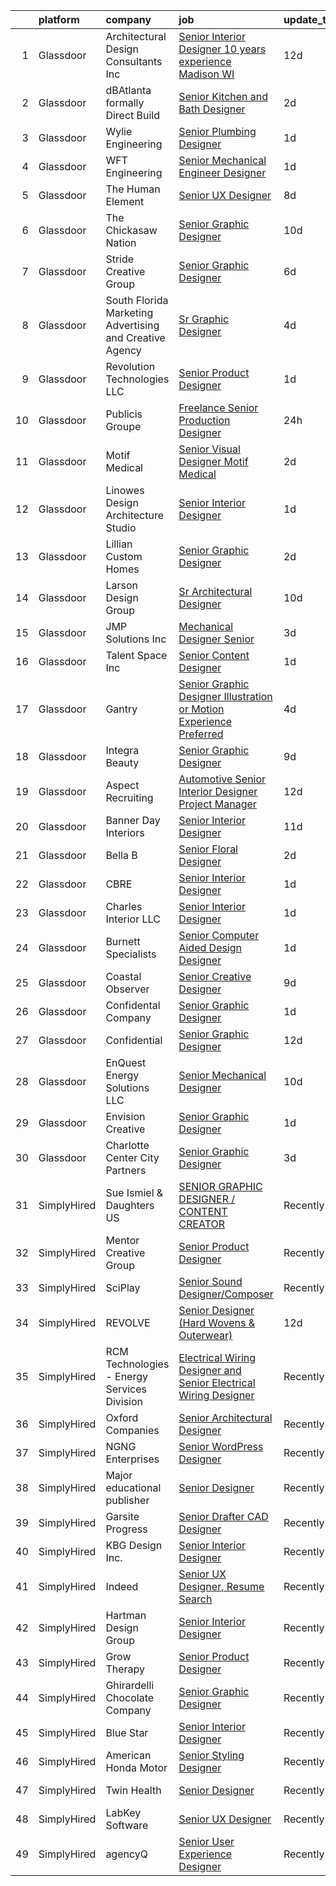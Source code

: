

|    | platform    | company                                                  | job                                                                                                                                                                                                                                                                                                                                                                                                                                                                                                                                                                                                                                                                                                                                                                                                                                                                                                                                                                           | update_time   | location             |
|---:|:------------|:---------------------------------------------------------|:------------------------------------------------------------------------------------------------------------------------------------------------------------------------------------------------------------------------------------------------------------------------------------------------------------------------------------------------------------------------------------------------------------------------------------------------------------------------------------------------------------------------------------------------------------------------------------------------------------------------------------------------------------------------------------------------------------------------------------------------------------------------------------------------------------------------------------------------------------------------------------------------------------------------------------------------------------------------------|:--------------|:---------------------|
|  1 | Glassdoor   | Architectural Design Consultants  Inc                    | [Senior Interior Designer   10 years experience  Madison  WI ](https://www.glassdoor.com/partner/jobListing.htm?pos=105&ao=1110586&s=58&guid=0000018132a56a26b818e2fc630eb166&src=GD_JOB_AD&t=SR&vt=w&ea=1&cs=1_fa7c116d&cb=1654412110904&jobListingId=1007885957464&cpc=6999DCDEF935CF20&jrtk=3-0-1g4paaqnf3c52001-1g4paaqnrjort800-62e42d2a35779dfe--6NYlbfkN0AG-2uhC5U9fuVortC4wNzNlwtaG3jPaMU10X-BLgWeDfkeETNbVqR6IaDpxY-HbNPw-v3IxxmIiWoL-MDFOBceMqpA1nvWnY2mXenEuUZUXtC_wlHAWWDdumY9GRt7JC7SLELfFXe1Qo-vQYnP14RTiM4a2RcSJtqKP6PJvsoQllIOn4VS3bZmEPxGrDe7cd0Hg26YmoTVm0HuQu0BZAZfoXTOx8Av81BAuVbMD4j5X7v9BRvvm_rZQg_nlI-bazDVawFAikXJiogmv2OPvuHhXE4GX9OxPb63doA_CR9voRjxXU5yem1alAdLiNoWtOCgqZ1riHt3ajnSaEd2oS58CW87xdeermvo99-e1nZA0sDEWhynZH0FsGSWxWCNBKM_HSnuJaEspcbW102VLc4ZNdx-ETMZYHnlOAwrYZysR9iviBsSZxDY7Qd7--VGtI7e9m-A5lEj8JIXZuAVT9o3st-BOPQWOuL3vWeZQi3V9zW-5dnzfRmgrr_Wym0Ut4DhRhgG_bm4BWvDt4Biym9raUf-w_OEqjtkioS1jSmAH_8OpBVyqSDgvFzhHJPzO28%3D)         | 12d           | Madison, WI          |
|  2 | Glassdoor   | dBAtlanta  formally Direct Build                         | [Senior Kitchen and Bath Designer](https://www.glassdoor.com/partner/jobListing.htm?pos=103&ao=1110586&s=58&guid=0000018132a56a26b818e2fc630eb166&src=GD_JOB_AD&t=SR&vt=w&ea=1&cs=1_3fa23992&cb=1654412110904&jobListingId=1007913849074&cpc=D5DD321927D3FAF9&jrtk=3-0-1g4paaqnf3c52001-1g4paaqnrjort800-d439cdb71a18d08a--6NYlbfkN0DsBOlmEAMqZtav1V1WKZO3RUElpafjggtWvxyDQ3xFSh1wBRGmW-tFnAIj47SO7j-gSBGc4udVZp8ZmknICMpNbydQe_bs8BoepZHcVtphMgI2p5Qe_VWKLGsRl0P3pisv5ScoehK_qNvujJzhF8nHf8WF7KbvaBaEvf_wbYLeskei4zc1n40mxpul6WvYiM8GHTbZFUZ5d3EMtiRNJLLsxil1MAJc7ZbAH-jFmZxkKHUbnITUyjj1mvSgHN0KAiUTbxVkusmeUChY_ZWSOahCqSO8jsuev_XiRy6FTthsd5L-UaqvZNtnoiBc-EmQP1Lus-hln1bpio8W6ttHB_9LQTDGRqQ4h5hZ1IRT1TDNbMii_Y3z255awqlzKhghZ3LSDcrKHfGwZRi5NQAJ7eIFVx9dIkkOMigXJoV8k6NOIQxnvZigx9bR8fX2n78dJ079WQy-Bm7690nWZnJr7ZKwlS0Kq2p7FLGBl8VQ0Ypt_2UZzsTCCzTShHSIV4-P6rzRUD1Dtctrew%3D%3D)                                                                                       | 2d            | Atlanta, GA          |
|  3 | Glassdoor   | Wylie Engineering                                        | [Senior Plumbing Designer](https://www.glassdoor.com/partner/jobListing.htm?pos=107&ao=1110586&s=58&guid=0000018132a56a26b818e2fc630eb166&src=GD_JOB_AD&t=SR&vt=w&ea=1&cs=1_d2b7c160&cb=1654412110905&jobListingId=1007916300934&cpc=3DE4D963A510A3B3&jrtk=3-0-1g4paaqnf3c52001-1g4paaqnrjort800-dbf6a2f6472e74b8--6NYlbfkN0Ak4zsPOC0MdLgWzu-w2kzqp_w219t5htrlrIRH4WT4JWDs9e4b0F0kQF3N9LShcSuoynX_qra2eBEGVWw1tBCyIEHWt4Rm2jYcyJlla0EDwW6HtJZaF9hKQ_LuNZAxkZYCMO9jwrdX2LxZX3ScuWqCwWIIqzeeZMByn9BvUh7bV5gQwfex0wYSkfao_3IDQN6UV0Zb7j17SB6paq4PrIqstP7QsFodW1mBhxGl_wLqgV5XpJ4Ce5lPgROhtPIzE9dMpOoD8xVeTsjnD-GQMmcDpYy_miCCHmNP0JPKWrKBSBqXA1hh36imackE7uwaOdZvmkTvI2V8d37LPVcx7EQMi36kXQdJRUMFXv4NxYAgBmGq5hG4EoKAmmYi0APBqQ3h_A0Wao86HoUqQbKQ3hi0dJqK1XrLuJn7WBcpwYehqfyAeV5Y7-5o2pQlEkMs6hxHRG9dIBg28IJEn08WD2SoZppLkxV1q3XMND-At6ttveO2NmqsnJX9KB-NcbN4oN4%3D)                                                                                                             | 1d            | Austin, TX           |
|  4 | Glassdoor   | WFT Engineering                                          | [Senior Mechanical Engineer Designer](https://www.glassdoor.com/partner/jobListing.htm?pos=110&ao=1110586&s=58&guid=0000018132a56a26b818e2fc630eb166&src=GD_JOB_AD&t=SR&vt=w&ea=1&cs=1_3358c657&cb=1654412110905&jobListingId=1007916165267&cpc=7914D502DECE078E&jrtk=3-0-1g4paaqnf3c52001-1g4paaqnrjort800-24d1d8e19ae3c2a4--6NYlbfkN0AOxInTq7yXcGYDSbr5n9sSLZgL8-K62nrw6044ag9G64jF24yBKknuIicdxsAw01Sr3ngTrgQSvVlrnBFQiz8A7J4dvFOwdcBdtCHvXkLnGoqpM1tANyIhOOZ8nbOx31d_G8XdJQ8HZM0blGTxTs7AAU15ZoUErq5F2skwpdcMWssTYgAXHDXL-LTOnIrGHWcHJXk0pVUJ7cAea3PcdBRrQ8_4_PJu8pVQgCJz3GwvidUAV1_2S5kMQBFBvZ_SHxFK11zKBmSI_U5IQpMS-17CBY3QdDZlZuIVOvGphotifFGXzaSBRlyP23H5F7ijDWzFd_J0YbMCs4rQw7ueN44v54PZLpYwsjOJF2J1D3wQUyvRdFaUXsEQw8A57X_bWbwu99OkbfmxTxqrsrrgj4aV2Au1vx7YWV2k_wdlnR9V_eRIc8HmAPI33phpRziQOy6RxKp4J0crvrEUZ3i0KHdqE8xHHENflH68eitxkxxw93tZXy_ohWQQFIXkkMOYqjnsc11TMO0Y6g%3D%3D)                                                                                    | 1d            | Baltimore, MD        |
|  5 | Glassdoor   | The Human Element                                        | [Senior UX Designer](https://www.glassdoor.com/partner/jobListing.htm?pos=124&ao=1110586&s=58&guid=0000018132a56a26b818e2fc630eb166&src=GD_JOB_AD&t=SR&vt=w&ea=1&cs=1_65b98a5f&cb=1654412110907&jobListingId=1007897470164&cpc=082A188D6FD60392&jrtk=3-0-1g4paaqnf3c52001-1g4paaqnrjort800-d5a7ad6d1badbf94--6NYlbfkN0B-4aMNbqqxVIdaYOTyxSUcM8h1RPqdtK05xNJaaPAcfzUs6sULcK4jby8Rm71bT-7vZHucACQb1wRe0Dt6-jA0ukt_bigs1yp8OBpGxpjSu-pf8Kw2wZAWXVsgFqHg4J9zmkzeMFXBITXybFyJWN6-S8ueXC_gUr_XfwDu90xfk8SCZ1CJ0YhWbi25EwgHR42ZAPbcZoU239gXjPvTHf1wJFrK7tcdYNWfHct4qRQBfAiZcuI79egeaHbvHYGT35kn0Osx0CbweEsw8pcEqjrmlBhsvH6mYoZKdhxrtnOgWhoEHV0tlAYVU2xUyADPk4lmA9JKABTQMjQrzqK4XejZcsJ1ZjjtF7lqZJAHfTb2xQUrgEU6JHYILQr9fC2OEy9fLyrFE68WTHUadC515eTD9RAy8z8mK1Iv4ZKdFcpHOzhMzczIkxsMcOlHtp3Gz2oDUOuGIiFzZ63P8tf_WtdmuCS-ckbIXcTgruqwh0hgn0Ji9HHaTO167bxtgE0YdIs%3D)                                                                                                                   | 8d            | Remote               |
|  6 | Glassdoor   | The Chickasaw Nation                                     | [Senior Graphic Designer](https://www.glassdoor.com/partner/jobListing.htm?pos=102&ao=1110586&s=58&guid=0000018132a56a26b818e2fc630eb166&src=GD_JOB_AD&t=SR&vt=w&ea=1&cs=1_1fc9d456&cb=1654412110904&jobListingId=1007892246882&cpc=5D1720DE4EE23ED3&jrtk=3-0-1g4paaqnf3c52001-1g4paaqnrjort800-3080755f99afbcf1--6NYlbfkN0CXxcpluWW3w69ZLoW3G1S01C7LBNccemlloFa6S-bz9CPHhhKRgONaGf3Gr0arDDSr4udhvJjujlfYCx5zxNmsxYnoGA49OJ0TbJWwtnERhlzz8oHsjATnjFTJsYJ1gqmP-lJ2lzG9mcOcoCSdyEc4Vt4y_ophW3bvTOKmSqr5kfMlBHpG5jhYMNV2l4QKFzwvvvlmsz0iJiO4WuNYa8IzxZ5jlKsxPnziFfgjji8PDyTvAiNI5ToxVWY6BlBWOh0oyspdlw9lzvdgp1xuQOPO5VvJLV3xNGc380db2s9Mu4_CiXzaIbWlJ-ZwmavaPzsY95Q2PxksJDXf9xlbxBsl6LMo24mR6zbKEyD7c2BUAWDoJ-OHdK2qP5YFYA-YnuKSStzil-uJ7eVlqVZ8m0r-JRZUwwzkuGBpyyBVaO5QTTKdSKA46LTCdudlYjWFzRRRQR6PUxShJOu6r-U8Z0DzQ-e1cfRi6MgxxRn-Y9537l5IF_sDZYaWaLkADJ19eJa3aeYGH3LoS4ziV2qtXiAZ)                                                                                            | 10d           | Ada, OK              |
|  7 | Glassdoor   | Stride Creative Group                                    | [Senior Graphic Designer](https://www.glassdoor.com/partner/jobListing.htm?pos=106&ao=1110586&s=58&guid=0000018132a56a26b818e2fc630eb166&src=GD_JOB_AD&t=SR&vt=w&ea=1&cs=1_6d1bd76d&cb=1654412110905&jobListingId=1007900844411&cpc=854D4784592487FF&jrtk=3-0-1g4paaqnf3c52001-1g4paaqnrjort800-8647572f74883216--6NYlbfkN0Cp_WSJKd_Pz82imZmURPbhd3kYBsiZi4lpMLOH6vOlLErgHEpgfNVHQec8l15cTZIapcY_hwIUZ9BAzEw1tzVC7VhOYXIT9QSRzpxX6ECy7SdFCgDWQ0K4EoFbG6uoMmW0VNlU1wT-IwXKYeYthiWvzxGmfqxTG07jVnF3tzgCTkn4Yauer36usXseUhl0Y5bi7PWCXGLt888MxJobPIk7o7poJzqiulA50JgM_4tpzk2MdvuOEN4QTSk9JFlbH6QekO0bd647PZPrPIMBTNOAEWCviIgcWX4QIIC8kJeppXBs1iM8VsGZvYeqP5K5yMxklo0J5X4SU25C08hM0LbfavcuY2wDDQGzZ67yfyXv6EDLySji54ZMqI5XS4j-VOwfiXo4pFXYN7HgYhgElKI6PR4VN5UVsj5BQ2RUI5utQxwACG-0VwZWHOrN2uhFPkA5KgdfQqF8dx4q8424BISZRPj0xhtcJIjPF4AK-V7HjzFLHlFypTvWgL1LtuhZhbqUg30DPP0qwQ%3D%3D)                                                                                                | 6d            | Burlington, VT       |
|  8 | Glassdoor   | South Florida Marketing  Advertising and Creative Agency | [Sr  Graphic Designer](https://www.glassdoor.com/partner/jobListing.htm?pos=122&ao=1110586&s=58&guid=0000018132a56a26b818e2fc630eb166&src=GD_JOB_AD&t=SR&vt=w&ea=1&cs=1_a5852015&cb=1654412110907&jobListingId=1007905866128&cpc=4269A4BF187C94B7&jrtk=3-0-1g4paaqnf3c52001-1g4paaqnrjort800-db7c4846f03a27a7--6NYlbfkN0DLxniXb9xd09bch3T7EymxCrgj1jiT2kSu__xrmi42oFUVS0emMDhZwxc5tK7nRlPIYZfEjX3b0pBzTAjhCEpShOJQJN-ZTKGLcs5EbWsEyqD0YwVBaooyya6iG2fF_WwymL9do1V1dORyJwy_y3cYp6NyBqK9SWb22sWK8hMkBohTE53zfSVwSYGWaPizxq-ZK89sYfXSEgdnpuOCCS4XnyZb7IBxG3HxkSWIXlL5s5GZ4_Qszl_DwavOXwXpD6gkQtfx9X-_THII1rJLyI5bHDwPAYOSzRLDWYwDa-i6O3MBvZpI06iZ2u5dU_0os0tLZnz_bzZ3hLmgzLILoZvDo4WFY1MxgaGuAmcurodyuZTHkwSIvQbAFRS18-ObhkFhK_hnrdfbw9CU2w7JksltjwcRGEaRN4QsH9ILN1KYfG0W02PoaMrYOVccYaT6ylM61p4SXVA9dmeWo8zuqxJDprWgVrTHqkscHGtezWUhbLMvqbq2GsJBSWehJpDBLRU%3D)                                                                                                                 | 4d            | Fort Lauderdale, FL  |
|  9 | Glassdoor   | Revolution Technologies  LLC                             | [Senior Product Designer](https://www.glassdoor.com/partner/jobListing.htm?pos=108&ao=1110586&s=58&guid=0000018132a56a26b818e2fc630eb166&src=GD_JOB_AD&t=SR&vt=w&ea=1&cs=1_a603345c&cb=1654412110905&jobListingId=1007916855309&cpc=7A5E4CF14E685A14&jrtk=3-0-1g4paaqnf3c52001-1g4paaqnrjort800-72efd09c0008c18c--6NYlbfkN0C9s4D34T-t5Q_QrI0J88zVoRG4vEg0yQeuXb71JYkH4Wi81vjmB7CK7C8HvaZeBGTDu6UNFy2_QVU9aAWOiG1ByOU9y_dHZdgiKSkwE0JXzWraowoiil25AdSXtLEY5tv-d9wMOyUtWSVoyWZKzAmzVdYYFf_-mFMlj0jsS29s8B5Mkl3d6uirxmM57xksOI8SCDpj0Xmy1AMZRG6cdUw7IKdDSWTd3gTv9Jv40lojgXDBQo5w-Mkyx-Zf-hRBAoNdhIlZq3yqgpVdjfUelJVxNQYY_E3rqMroHNa_BzaiCt_027OAsZywwRkWwGaYx5V5rZ-PkyY0eov2Z7jlpy7lOIEz1MUl0jeAuRjYnJwnjEN-dE-KALioyysMv_XS-OcUIQMN77M5NdjMM3gEV8T9S6v6cfbyOr1rKah0GyFN1Zak5fr6jvteLPAX_N93aH6Gv0_kbbS7glyGTwoc_IlIQjDwPoGYqILzyuXsp_N9YAkPZ_akIOnKagwRdz2XxPxikdBpwBdkqw%3D%3D)                                                                                                | 1d            | Creve Coeur, MO      |
| 10 | Glassdoor   | Publicis Groupe                                          | [Freelance Senior Production Designer](https://www.glassdoor.com/partner/jobListing.htm?pos=123&ao=1110586&s=58&guid=0000018132a56a26b818e2fc630eb166&src=GD_JOB_AD&t=SR&vt=w&cs=1_44a2075f&cb=1654412110907&jobListingId=1007918166431&cpc=5B877AD962FD223B&jrtk=3-0-1g4paaqnf3c52001-1g4paaqnrjort800-7c98085ff528db16--6NYlbfkN0D_XFSRfOpY7hhzl86VUrgfgdzYRVdqdkK81Ka1OFk9uvbkATakQEdFxwf6MddDW2ZNPLLnGB6q_pUfe2FEk4qC5kGF7piudNnDORWnKrswS4uQJdQ5k8QzI-baxN7S0-7Y_-vBaiiiUw9lV4wdAAB8BpADTurV1UtQz0srKW3inox276LH5Wjnh3oKK43vg4XRiVaAj8MtUdr-OC0RAIS9O3Ij1UAHZK7Q37SfcAywPFNlvjp-UbDmjkWeZ-hHI9NRAMTmYOJ0i_NrOCk6C5d8roW8o4ngrcdI9aztU7z0fM8EEDWRLaQH8t71gdW0F2nwWXP6vP0e7hqUWLKcEO7nc0tbqtGGLQ2JpmM8GFoazq9C-iHiR48E6HYttboWcO0XDW7Vuc5nEdPi4I8J4o0Cty_BhWiWb1kNYRYMOfRCTk-PknTeKvaDDI-xriCvNkxXj3P_22jNLw64V9fJvFEm99XphuhMbc_MmMUxQmKE750b8F-WaIIn1y_rehfs4IUacbS_18VXPyOOQk1H0VebUBkD2GkyHS68JFG78krHXtgpiHrQuF6JKYdV6RQ_HYCdbieOLb0LRkVfygRoMMLp)                    | 24h           | Los Angeles, CA      |
| 11 | Glassdoor   | Motif Medical                                            | [Senior Visual Designer   Motif Medical](https://www.glassdoor.com/partner/jobListing.htm?pos=125&ao=1110586&s=58&guid=0000018132a56a26b818e2fc630eb166&src=GD_JOB_AD&t=SR&vt=w&ea=1&cs=1_db523c1c&cb=1654412110907&jobListingId=1007913880227&cpc=DFCAFF9DFE7B86C3&jrtk=3-0-1g4paaqnf3c52001-1g4paaqnrjort800-59144bfb42a1ffd4--6NYlbfkN0BZhyM__g-MJpR_k2NRwi4kLvT2eM2Ld3-Ltk3-h7qf5HdkFETVgTrfvWgcggUxq8DCFHAm5tBn5Dxcl6e3t7y3Qtqg_6tH6umGNA_J0BTz911dRN7Tpc-cenVnASCl2Q5R59ek0UCie1dTPy9KYmbtZa_hQFIy8wfu_dOXnAK-Pa_zZsrfVzvKY57K-xpwhwY8P9rxmf7tBiNNEZ1fIOqolUyBFamR-fd5kJlHgTQyYX5-xUaug0n8yfXvhLrtPk2YhZJEzcWxH4Rztm5LAXrmBKMlBobKJCN1N4T4kpdvOX3z2pprBqHgyagWHhqeML-B_HFc7-CP3556kDJ1yiNrwtMhbxNXhMDLBZHAQ8dPI7zHl95lVasGtVbAbvMlnaFaUK7MEgb6P1sHe6yO8AuTNfhHPO4_OmP0Xs8Op6FYlp8ywyFRJ1cwB_84TNyTX5aojwfATf4yAjbSBjdfe6VURUgSObg9uI38ASfzOss7_9kKATYZ7rK2CLboqj6zm6QWz0AR35OOSOnAT9YIOQ9qiYhy3wVl3vVJ_8k_UbWZSg%3D%3D)                                                 | 2d            | Asheville, NC        |
| 12 | Glassdoor   | Linowes Design   Architecture Studio                     | [Senior Interior Designer](https://www.glassdoor.com/partner/jobListing.htm?pos=115&ao=1110586&s=58&guid=0000018132a56a26b818e2fc630eb166&src=GD_JOB_AD&t=SR&vt=w&ea=1&cs=1_d449182d&cb=1654412110906&jobListingId=1007916363516&cpc=2C031D2D3FF29DE7&jrtk=3-0-1g4paaqnf3c52001-1g4paaqnrjort800-22b1b156a20e5de1--6NYlbfkN0BKgzQyzTF1Q9mOsR1amaS-juVGLjHt5Cdom-gEF9y-xeJJUKVdh3iJt_nuEJmwFCjShwQ7XBBp810heUWxwGV3Vo5da7NdPfQi7rRuE5LWPm92OLktZWAoyz3C0AWJsIXgyJsPnpkCl7FqxKBHb4dIqeK06Qsx3X27FY34GJYv0ds18h8UX1oSXVNlkDDY5hJ6XNAycWf5G_-ZBvT1gXOF-_k745l2eRk-AMu7oGsWBFkKKPT1A-VRz2YoZiJ5RC9U5pgciTiu64TN0-HtGXp_3GAPydGmVG7Mu-5823NRBVDkBWeYfU5danJLe3IjmAGeiN9CQpaSDDvfg8tNDOkDZNIJDvdRVRbAz72cNpKNwYejiwnK09YXtV5PsZOaWjWIsOYwoXGVWkCvs76N1SIljYnquE8tXTPwChh8P8sQF_OiWBZ9eMLmbFHVOdLRg8x4UGKkFRgV3QdlmYnQQ19uEp5JXgu3MFG52VJfi9iV7ArNqwxz36UFAmBMVSYPrWeYDoi1i16u5w%3D%3D)                                                                                               | 1d            | Washington, DC       |
| 13 | Glassdoor   | Lillian Custom Homes                                     | [Senior Graphic Designer](https://www.glassdoor.com/partner/jobListing.htm?pos=130&ao=1110586&s=58&guid=0000018132a56a26b818e2fc630eb166&src=GD_JOB_AD&t=SR&vt=w&ea=1&cs=1_1f14139e&cb=1654412110907&jobListingId=1007914051035&cpc=E1C07D31E98CBB16&jrtk=3-0-1g4paaqnf3c52001-1g4paaqnrjort800-c44cba9d1bae746a--6NYlbfkN0DMYzR0l21amk7RdvMAhCwdsTQCWe1UOj6eb073o1MJ5xXEKj3ZelCyVP6lpw-aggQ5oVtQ0LMYxL_dDAJdyJ0C9jdGXmlJoCXPq3rakQbSBii4zYcjKkzBSbJ-ovF2PnlyaooqlDZwt-V6FJsYURFlRLPCIVfxOPsR9Vyj8WU-yRDJ1WCPjtOkPYQGvweXGsT6_rXqtkHpp94GbXnfQ4TGMv5Hv5qo7G0qQty9Lx2PC_qKC7H7XTZDde6LemcP1slNMkuetvvF1JXvsJuI013MRPIcIjM8uxdz5TJxKPET5GcDMTKvj_U0P0u5GnmN_bhY-59UlDbh5WRpD8ajpoLCuoT0f-F7XLia7sDWavelXTw-X7V_hkYTa40SYoX2U9_fEWGRxei6T1TpaxL1E97I2-Nznc3SnUQIjldZRYR_AgMMitFuxfxLKGOmyNBK11xWkiLiJKXQUcqV_XoWH4XFE5uBYyajnLpxCXnPGnAER2MLz8JgW86FgDKCUTCvuoUiSiajwi2jJ-GTMTxujjVt)                                                                                            | 2d            | Waxahachie, TX       |
| 14 | Glassdoor   | Larson Design Group                                      | [Sr  Architectural Designer](https://www.glassdoor.com/partner/jobListing.htm?pos=127&ao=1110586&s=58&guid=0000018132a56a26b818e2fc630eb166&src=GD_JOB_AD&t=SR&vt=w&ea=1&cs=1_169bfc03&cb=1654412110907&jobListingId=1007892778952&cpc=F2E91DB1AE7076E1&jrtk=3-0-1g4paaqnf3c52001-1g4paaqnrjort800-b9cb0c814e117cc9--6NYlbfkN0BctA8jT9Ho8FRfiU2d5zHGiG1TQnMfZU5gkPuQGUb4Gh_FgH7lyjz5iVsQguLeASDp_j8jJU47A3PEb0YsoCiw4MgaPkSdni8oDOn0J1z3-t-Wd5RgbKs4GfCp6PozctmB2zT_Z_qPS08-rKRseAbuLhdmcy6mXuVsuXjAkSpLXD_2kfKEqobY-sFaJvPmnOK7IDQ3n1f8O580rGUjUHSzUKkfQvjA1Qa9oBwZwclFhvlgkO9rfhWeuu5sxwM6DsKRPtzK2biAyKDK9YRYD9Jk25_iuQv5CcJICxY1uw35XtO32P3g8L3ND_bfIvyU9HnLr06qqFByy8xnboFfbUGQFJx6a0hJOlOAxywMnYR6iqcRtDfiSoGM5rz_rC5zZ2XFldlin-hjfL964kJEIbFDWMAm0par9HrUlkbsZi69hSsG-HsiO10O7hxSSA5WvaWvQQkpn8rkYxItKBPHG6ngJw72M4X5q4FvyEgLTnI-9o3GaS4fcYW3QBv64mIuh7KEIjZz4p9GSA%3D%3D)                                                                                             | 10d           | Remote               |
| 15 | Glassdoor   | JMP Solutions Inc                                        | [Mechanical Designer   Senior](https://www.glassdoor.com/partner/jobListing.htm?pos=129&ao=1110586&s=58&guid=0000018132a56a26b818e2fc630eb166&src=GD_JOB_AD&t=SR&vt=w&ea=1&cs=1_15de0c0f&cb=1654412110907&jobListingId=1007910399128&cpc=71D4EE06E32D485A&jrtk=3-0-1g4paaqnf3c52001-1g4paaqnrjort800-19c1c5c2d1b26392--6NYlbfkN0Ak41PurXEJZywS-tdFrMCpdejA5yrsQPkmqA3qkc-Gy8IF6L1GE_2fKHMeHNik0YHEzDO0UnmLtZYxQteaYT4MC8kBhFxpp78xyrI92EMJh26CaS-SU_1K88dQoa_-CEDo_7izf93vIAnWf4pWx6STqhmTIfZy2OG5Bqoi43pOFMTuLGxZcoI6O0JcIU8LTslQEE1dDDCFXA6h7cleLU9AKuCQCVWahptyLNvvtkWIlpY6SADkRVFk6aNBQQWp6lV7Q-xLHviOo3IRzlTrkCOWNg9Y1WqT0hE5Aus_m4I6ptygUULhDNBb0LCRgaVIoTv-gHOr5md7dcbXnxCtS062ffWLycsUo8VQsga860L9-aBNwoxKeaGjOHjt2AXVNv7fxwr9f3fezZWe57FtK-NoOkwMSgRh5KKKhJDjaFNqPT5tEyhv1Ze1mNgN5fs17OKdTz_FBFb96duaUkElGvpTO6j0oasWkr3iPuODlqFi0e2tk1WxIlHX2luTkfz-XQKMdzda-ShhIg%3D%3D)                                                                                           | 3d            | Fayetteville, AR     |
| 16 | Glassdoor   | Talent Space  Inc                                        | [Senior Content Designer](https://www.glassdoor.com/partner/jobListing.htm?pos=128&ao=1110586&s=58&guid=0000018132a56a26b818e2fc630eb166&src=GD_JOB_AD&t=SR&vt=w&ea=1&cs=1_f1d78e24&cb=1654412110907&jobListingId=1007916612191&cpc=39A4E8CE329AB187&jrtk=3-0-1g4paaqnf3c52001-1g4paaqnrjort800-0bbe9112975bc964--6NYlbfkN0BOEstObOQD_ogjKDbW5-Rezlx5r_kqSXxr2dm5zbHa8jE5s8GAIyVi_x5P795qjOpL-UL20W9ZYGYkbldZiniUyhc5WrHCFYJ2c90Ky9OJViA036bbg_JjA4JrRre4mVLe1eRJqdYRIiEEfWjwSfqf3LD2_-vXc2ibyLROP5puRW3TmmKbxcciv0NLBt0Y4IaB5-j57K4bwEYPHMQ4FfpsKG2zpIuQ5XHM0S-G227x3fEWtDlCn-vLqsuxa-9QKakygrSQJley5DM_jpxmYDi9MyxjibKNarJKQLSm3erih0cVkkrlHKxzlJW6ZqfwZQ67v3rwDamIQXY6hjeYR7yIlISHoFmO08bCpodGPqrfKQTCjUL7lxs4mIwHHKSUy9ews8wHE2CgZLCdxW7vWJrf9iOUqnnGFzenczuqU4SQk5WqyVkQEQBWFHcwruTGKO-jJZ-cLqm_qHR3Q9etFARkK_i52Kp-y1YzfpYd_G9e8nGtOrkHtFHLQXJJTaGquLA%3D)                                                                                                              | 1d            | Remote               |
| 17 | Glassdoor   | Gantry                                                   | [Senior Graphic Designer  Illustration or Motion Experience Preferred](https://www.glassdoor.com/partner/jobListing.htm?pos=126&ao=1110586&s=58&guid=0000018132a56a26b818e2fc630eb166&src=GD_JOB_AD&t=SR&vt=w&ea=1&cs=1_26dd0231&cb=1654412110907&jobListingId=1007907478237&cpc=C0FAF87ADD587446&jrtk=3-0-1g4paaqnf3c52001-1g4paaqnrjort800-954aa181f08805e8--6NYlbfkN0DLxniXb9xd09bch3T7EymxCrgj1jiT2kSu__xrmi42oFUVS0emMDhZHtBWjsCxONxacQTOsY9zK7-BMxir7EEkhSIBtGscvcrrzCRn-Icp4mTHVAJU3R2k7Gjt3eZVWX5od9_uNRgDwirYDpAQcL3k-nJhMM2hbI6gKBNNHK45S5Gcz8s9agBwn9Qd4iwvRmdjoXXy3FQ5QUPC30HCzlSJ0AVKuk8sQiuJBq6OKxYZwYs9JfN4W0cWmn-23QGYS93P9ZldY1S7qUDglTdKOBI61m60vURSWBByVlvAbVXaFdYk9ekD_zQ-FH7qNUvGBNlilcaSO0VkIgkgHA8zAUMB6teNFt9K77HtBXsXk1ZDSvU0PERjJnjS5DZ1n3KnfHhwU5r9nEmnVzI04_w25ak72qolpsxT-D8uS5Snzm_R7d5xJCetCQWKkyfF8I6fDL00vCASZJiOv8l5agUPdcHicq4cgUby1mOBLBP3en4qfEc2t7vAI604lwROs9ITg2P838bvT16M6KpjV63z_1ig12gMAZMuZfD_Dsa5_OLqF9cvT50pYzsvkMkGlwECDGs%3D) | 4d            | Salt Lake City, UT   |
| 18 | Glassdoor   | Integra Beauty                                           | [Senior Graphic Designer](https://www.glassdoor.com/partner/jobListing.htm?pos=119&ao=1110586&s=58&guid=0000018132a56a26b818e2fc630eb166&src=GD_JOB_AD&t=SR&vt=w&cs=1_f744cee4&cb=1654412110906&jobListingId=1007894879641&cpc=3AA3C13EDDBAE8D2&jrtk=3-0-1g4paaqnf3c52001-1g4paaqnrjort800-d37a1939cfa0c1bd--6NYlbfkN0COPWdwSCJPOAkyDe9Lh599O1TcTE17zEfW1nzWD1f-ehRXKnSDZcMQaxUOmgOCqreTwFEK9tY4ETQiZi_KC4-mew1DSLr73ezkkdIpbXy3_L1Eo1hgl4ysdEEug5QCK3mTV86raa5SqfdgiFDyGgPMS-20OE0sJJe7nSW8gEICzeTpV2Neqq6cgoWRwMoFHVt2Vb5V-jhHi2cgzRncce5L0-DMmxONg1m2HL2ZEF5tigHjOx69Z3lZAwYq_kchoWoLR65_miuAxRPb4BMTzSnDSjL7_spBq71Gr99iWaf8QoDUQUaxmNJocGIGEI9HWJVHLq53gMV4XfVqbuD3zHIPr0-4O8epc1BOzLX0Tg-3bqUE5dcQD66OMPSlUU0rIjyeP2WzzI4C58gnGs-7DhTetMnnPOKecez98pZ5iJQoZlKFni8qlo71xrKLxhIC1lS1fbeNWL29TFDeraPLOTZG1WxPepjn028qu2uttcWMhrisCVDjndFqWVt6e84IM5uWLOEEEOAObuNi01k5xJOmtfitoeSTngzOrSqknc_D2pVN9p1SkQrtGoNufjP_WXQn5kCe7olX2uU5xwYNAlFx)                                 | 9d            | Chatsworth, CA       |
| 19 | Glassdoor   | Aspect Recruiting                                        | [Automotive Senior Interior Designer Project Manager](https://www.glassdoor.com/partner/jobListing.htm?pos=117&ao=1110586&s=58&guid=0000018132a56a26b818e2fc630eb166&src=GD_JOB_AD&t=SR&vt=w&ea=1&cs=1_2d570389&cb=1654412110906&jobListingId=1007886912482&cpc=8EBC6093F3E034FB&jrtk=3-0-1g4paaqnf3c52001-1g4paaqnrjort800-fcb2aa82f9c323de--6NYlbfkN0CLc3vc-O1U6CsMzUy1J0-BEjAeYkfjAbf9Bm2wa_0q2OP1gSciwbH8WpPl7-my-Naoz4kKrWqSdsvn1Jrv7iDeve0TBp0qOcH068wWFS4CyaRCKiuNR8eq8PkjS4dI307Rz1NGgh00Xj_TPwRYJTAS6VgzPnuVzhkKHg2tnVo3ZPGBfw4euodmI8FQhD0IOGDNHVh1x1aKUlkmk3DudakkD0LkNmKd_GAPs87XT-m-c-FILwK7UPC6y7H71tVjfYxm-nUo4Z1R5y1wNFEyr-58C0TC0Qgyk1kU8eiKl9418qQjQ5_-Q5nat0YtoUf8MziJlq9T0GUNU2AsLXKtXjtZLOuY92jb-GhLKRggomfY3YSKWi9xPdLwqJjgs2wicMZQzPzFsNZlc_FRkmVHO2ZtxFRKChZVTdJi5DeFW93n8FZkaWwnZsLYpyRY3JXdQl7lM_xNzG3aonVEZJFQX_uQITsRx57gKBbws-WUahacYUavj4jt9Ql05-EJis4pQLwNOm3Jk0oBOEVRWgKZbi6wYijaeCvUPnHm0VQpuLe_0xO_NYNHyBL2)                                | 12d           | Farmington Hills, MI |
| 20 | Glassdoor   | Banner Day Interiors                                     | [Senior Interior Designer](https://www.glassdoor.com/partner/jobListing.htm?pos=101&ao=1110586&s=58&guid=0000018132a56a26b818e2fc630eb166&src=GD_JOB_AD&t=SR&vt=w&ea=1&cs=1_a0f08803&cb=1654412110904&jobListingId=1007890149854&cpc=C5F88384A0529D12&jrtk=3-0-1g4paaqnf3c52001-1g4paaqnrjort800-e12a1a24da0f49bf--6NYlbfkN0DsBOlmEAMqZtav1V1WKZO3RUElpafjggtWvxyDQ3xFSrTDzNu17f0DkdRgfB1G5dO68_tOOoU-gPCBUIi1W9pZMsFosdhz6Zj9oRHXrgftf30fF8xppG9ppjTEjroDofZrV4ajCdjO_ttuVR1mixrLn8c9B_AGtGmQnn7MnT7FFrLQQGQOs8TwSJ6riCTWC62eyyKGGtrKd6rQGqgW2B42eTkMg210UlTWtrKjxF1dMXVc174g8ZB2BnW0d-dQ5FljVu3MYiT1Vow_8rqxcS4NzC-VCTwbUMxjrA5Xeabj-LqLUac_xi3GTbssdICgCvcj0wTndZGetr1amgtMlFK25M6xs6ggzSOhS7zbt9ZzwbQG8HvqVkCZL6Usa30G5esltLAz7Aldc_TO80FW1SUkCH65NNu3hKjy1HVbTFWQoFDvqWLJsmjCS4G4p-uW0VtG-9x50cUmNy6I7hNq3kyN7ceM60i1A1YdftEtv9f2X8YmawCH8N9vr8uE27Y4w85FxhZg4rp36Q%3D%3D)                                                                                               | 11d           | Berkeley, CA         |
| 21 | Glassdoor   | Bella B                                                  | [Senior Floral Designer](https://www.glassdoor.com/partner/jobListing.htm?pos=116&ao=1110586&s=58&guid=0000018132a56a26b818e2fc630eb166&src=GD_JOB_AD&t=SR&vt=w&ea=1&cs=1_c28439d5&cb=1654412110906&jobListingId=1007913948068&cpc=D3F7CB07E435E2D0&jrtk=3-0-1g4paaqnf3c52001-1g4paaqnrjort800-9ee5fc2a41d68df1--6NYlbfkN0Af7IH--f52cTUDwFMUanxXcd3NiV5wYJyzlyk1G5yRERPjkIYljGfhblXQWg27e_7vMOuyRdx74mSavrpD6qSks8DDargocbIQxmuwh6w1PKUHCiIjYN0TVBZUqV6erUuslsPSwyueKcWFcC4-HlE07XmDsBnVeyI8c-8wW-lQRy5gymlMb0Vx6-eYjt5lfVa0zab8b3bF_klhg3QhMin48QwDv7CvXnZzj3cdcwLoysgDTCR0wkfyIKRPrtz0aOHrqn36xSlfUV25jPowztPot-hpYXuKUI2ufR8FqMjVbi1asW0zF1cZ-_zU7PRxmqQEx0MF_aAuMRFD7Ht1O3xmGZqw_KuJt951ZYIjR8SuT1n42L99nBL4uiJbHyKnU95y9t1OtgcLhMFDMg9VOynvBs7wJ8icqo45eyfFdIaE7xoAUWU9vNArUoN8kKsIbgHdXTZHMyx727tO_FaS63i3EdcbptHgZpL-TP2ZrqYr5MTJHiXSngZ4xIU-sRJsArvS6gW6Z-zuig%3D%3D)                                                                                                 | 2d            | Redondo Beach, CA    |
| 22 | Glassdoor   | CBRE                                                     | [Senior Interior Designer](https://www.glassdoor.com/partner/jobListing.htm?pos=109&ao=1110586&s=58&guid=0000018132a56a26b818e2fc630eb166&src=GD_JOB_AD&t=SR&vt=w&cs=1_36809e84&cb=1654412110905&jobListingId=1007916424396&cpc=1926746423AECDED&jrtk=3-0-1g4paaqnf3c52001-1g4paaqnrjort800-df5545f03268d5ba--6NYlbfkN0DIfMLMH5eMFB6047IPcht0g7S-IdG15S1-7iIlPnvpazMqI57TbRLHYiq67D4XJfX3wgfGaOxVSph2wGyuuE3pTBHns5vht-WQrAA1JOvVVlHevTW9-tYYZkZ5vH4T-T_kmrTujyhm490Krs1q-bLcZgIzs0KMRNH-EXiBKdseesnTIlYoCD5olnuH0QhI6O_khkLdBhW0Vgk6NZINLpYz4DhVMFKxXLhg1UXcUtjtIpPj0hWs4KORVmGMSP9IwJPOpdRVdYctKfxZGPCvV_UdWd1oCA8FL9xHIQJkFyiqQ2BKQItuACZgs4NltzrK-of0v_s_QKmFtTFOawo2oHPOtvwnwqnHpsJja_FPBo5s0sjZcOzGhRMlZyLsq4FQ3LNvzFQPm1bJnN8ee8U1gy5Jcgc6F3QGiJsqxCpNghz2MRpzEiGau9S2m9Cfr5--OUKGDWe8HtFB2GbCbdat9T37HYqiDDnCIJ8O_doHwFhwbX3LrFNUX-xZAthIPCBbvqIhmzHtFZJHTOaACJRWszzTW1W_VLpmlBEISWOi5godBJFj8Heg4yV0_MYpvpcDhFQ%3D)                                                  | 1d            | Atlanta, GA          |
| 23 | Glassdoor   | Charles Interior LLC                                     | [Senior Interior Designer](https://www.glassdoor.com/partner/jobListing.htm?pos=114&ao=1110586&s=58&guid=0000018132a56a26b818e2fc630eb166&src=GD_JOB_AD&t=SR&vt=w&ea=1&cs=1_3be4d28a&cb=1654412110906&jobListingId=1007917120215&cpc=CA43532650C61C38&jrtk=3-0-1g4paaqnf3c52001-1g4paaqnrjort800-1c6da2add9a5c922--6NYlbfkN0DdTEzrfLMD7bRjsCza2yGlJxyu0VtoM3FbGKHmrUBTbjsVMYjnGFl7zZKSjYf3_X7w0PQwGdbdWhSyXMloALGwLZb5HLBloxdhqGAQHD9SL6uubIyHhZiKaUZDFsaMUszDfz5Rup6dz3d0s5Z9pZDZoKSkQ_XRLBwvL8myb4dOWWwNJymvVDJuHSV7cXDYLJfUrQl4irSWVMDnIMNCrYmr5e-3aMF8jKK_9Om2vW0Dv-MekEe23qzZIVMkVigEQK3Mr1KIYGJsM_vNCf9KfObRBYeirvY9tvNjJXiLTwBdpZdv6RHdI1LHTMo7KaRf5pNkTt5hhVAwW00EOet4S3o9WxFEu1Qz1Y0W1UdIaiop0ew289b9DdftXL4XoO_9k7p7yeliZ_220O3AAzbRWsN-vY3u9aCccvEq9X8EPRxScevGkFtxSo-BpEnGPOdZyArZDLNJI4hrmaObuN1AsN_0japXI5fwNSA1h249RS4LjnrlX3WjBYiiXaKSCyFuW3s1H_UErJxczA%3D%3D)                                                                                               | 1d            | Teaneck, NJ          |
| 24 | Glassdoor   | Burnett Specialists                                      | [Senior Computer Aided Design Designer](https://www.glassdoor.com/partner/jobListing.htm?pos=112&ao=1110586&s=58&guid=0000018132a56a26b818e2fc630eb166&src=GD_JOB_AD&t=SR&vt=w&ea=1&cs=1_d70cb60c&cb=1654412110905&jobListingId=1007916547911&cpc=A5E0E470F522E57E&jrtk=3-0-1g4paaqnf3c52001-1g4paaqnrjort800-694d66cbf9b1bab8--6NYlbfkN0BXsJLc1c3BqK7fSOBAY0S63dkl3xsa1FjiuqeEH0z8h-jP5aRjz1SNuwVqoPtr7bM7ral5ACSU6EZqa-Cl0kkdD5Lmxvd-4nV2u5PdBOKi9vM9wuj-mZdQ4DwsnKhDlO6MGOWyc9yJo3GTNnUKOZ66ePzLlM9tNM1LaeV3qh9iZYL_BfLMfax9LMl5LrtiQjRRW01_19JK69wRGzZrz93uUefG7Z_SurfI8TFuWTYFBfO7oZyNvT4ViKpLhcb7SP9NuIk9xVbFmojC_5ZFsNJq0tJJHeSAcRtwFu2vBnenRsF9jxdsGylGXIoESMidxxOtzYHL-Uo6nCobTCbOuRgEra-Iqoq-JeeZeE2Zsmv7Lbac5G4uxQ22DblFc-Urh59kuKmMSjlggh8ZPF4QVeSrjbrWfmU0Mq2wi65VdumJvmnJUQwy8u5nQt2nhkNJ_kIS7JVyfrx5wsAp7c1nc5aFE5m0b_MMupTNLIJ-WPcupMyCKR3IN6uebB0H-5v7OCHq9ZGuVV1SDQ%3D%3D)                                                                                  | 1d            | Austin, TX           |
| 25 | Glassdoor   | Coastal Observer                                         | [Senior Creative Designer](https://www.glassdoor.com/partner/jobListing.htm?pos=104&ao=1110586&s=58&guid=0000018132a56a26b818e2fc630eb166&src=GD_JOB_AD&t=SR&vt=w&ea=1&cs=1_64065ad5&cb=1654412110904&jobListingId=1007894886395&cpc=AD560D7F3CD45A99&jrtk=3-0-1g4paaqnf3c52001-1g4paaqnrjort800-81c577a36be9a14e--6NYlbfkN0Bi-g4OEguhQEx4pjzkmulzkFDPdVMQm6g82nLRMcVRUHK_7i5h4gxF4dhPK62xluawIfOdg1KdOMuFCfWMofJVAosRn_5YpIx5EgfxUSTA6tECtGWN4wH6oytwIlBlsPIBGAwmtj8G4KP9anKCFD3KXKsiPoELlGF_YpofW6-XuxjO7ONgXag68KIQkq-swTWlOGLR_ykNr-9g0akzxCGXfaGK7XEQZrcb02XeVFiqJreKtiD_oKM-vOHQsKvL3wPMVizGgp_v16lk8qTsKc9Igm6rAZgnXJztFcNrQh5RWPDc3qqc7U-LGmZ-tceYRkSwA4TSLQfNwxterOOQwAia3xp8L94Sr0G-KPQmch6qcTheRUBulRlqeZKYaLnlzXCMGlG3G3BTphfXQ_DRw9s6dB6QXcJs36BPQM2IYyRoWVm3Q6aIsGQSjb-FIphECBzjVGbCMAA5lImqVCFQj7DLKek-joYZ-Jm7-ZNmdDnCU9DVDlNoI8LuYd0QzGbpKwYFjtzpo5wffg%3D%3D)                                                                                               | 9d            | Pawleys Island, SC   |
| 26 | Glassdoor   | Confidental Company                                      | [Senior Graphic Designer](https://www.glassdoor.com/partner/jobListing.htm?pos=113&ao=1110586&s=58&guid=0000018132a56a26b818e2fc630eb166&src=GD_JOB_AD&t=SR&vt=w&ea=1&cs=1_29c64082&cb=1654412110906&jobListingId=1007916283115&cpc=7CEE4C1C86B9E1E4&jrtk=3-0-1g4paaqnf3c52001-1g4paaqnrjort800-30353a08b8d13039--6NYlbfkN0DdLn5tXN_RiyJSiFodarGZFJKa8s6F6AK0THPBWp05MWGACVIr9k5ZhZeqA0v3XLuiOGgNuIMZcjLUzzeczhsYoUuvQodJSw88ILTvlVrwbOuG2zazNBoynVcrohAohckax2-qdbNYmnafCkjMAzTt24sbjj2rZ6jwQZqQxOfJrX1-aHlm9ONzt4lf_zU1UNenFABPoIVHJXZzOLntxqMoSNZSE23CNxpN8NRuEEAJpZVhWXPKj-Z-klue3FQl2DnYZ79AwbrvS9PLTguDajUS1yjvw2rs4OTLJ18Goz5HtaFxzG_EO5j-a9J0CoOUqHvAsTuIEmSype1EH55juqX1EJL4TMU90wcqlQC5gaVbGSjSF-lsY60CS4m2CN1DMgmlb9G5C8axHof00cKGDZG6ctkqFYAgp1lXNpYIUrU3KKuOvS5doGBGlp_S-WWxTngjbqO5TQAIYv4pq1ut_X7q2XZoFAo4eLreWd7DrqRin2_dku3CCq_YqE3Y-KieBI4kno0Hd0ZQ6w%3D%3D)                                                                                                | 1d            | Santa Clarita, CA    |
| 27 | Glassdoor   | Confidential                                             | [Senior Graphic Designer](https://www.glassdoor.com/partner/jobListing.htm?pos=111&ao=1110586&s=58&guid=0000018132a56a26b818e2fc630eb166&src=GD_JOB_AD&t=SR&vt=w&ea=1&cs=1_a6b6a0f9&cb=1654412110905&jobListingId=1007886462494&cpc=BD04BF404FBE42C1&jrtk=3-0-1g4paaqnf3c52001-1g4paaqnrjort800-289fecc38b5a819a--6NYlbfkN0BayYijdH-BmWXw8moAgvcT9Liy7LzhnIdAxC00Ciof1kvr9oAWWmxeMJxqhGfkruJY7M4OLzIeVUXV4M5tFWY9cFzSDt3cM31ewjHWdrixqSnn8FB_50TAg-DJfiFIbwyeb5b41_WButXv2Ji5VHG_ifKQVLsDtsH9WCHHOen6eYiPZTf2gPShiHQM-d4fUGqsc4OmCXyUfFaRx6peazcAnoduYE9xf-InsIzbmDrNv-2t8FA58nNGkSs5ZFHg8HjvFb3tnBdLCv6Sv_JfEuwRUnWb7sH78JEkGRIbs0MJ8_q0wWRjHBZADbF4szgwF0RijIIUjgnG30oE4N7tUXyURJL7tz2YrzfDMrtUkykCzQm_6cWyBNONZE6o0Mod9VfXZd7mRhuJnkd6GWPcaOetK4YV0Ksp5Wj5VDaC19nQT0nB8cMsS6pCAsE5c2Uye0MshjRSFC9G5PQ5sgRbPZ39Fc_pPS6zoTU-8aU6Y9TLDHMih2_RXGoqi5MJt437Oz_rXXvZTp3ahw%3D%3D)                                                                                                | 12d           | Denver, CO           |
| 28 | Glassdoor   | EnQuest Energy Solutions LLC                             | [Senior Mechanical Designer](https://www.glassdoor.com/partner/jobListing.htm?pos=118&ao=1110586&s=58&guid=0000018132a56a26b818e2fc630eb166&src=GD_JOB_AD&t=SR&vt=w&ea=1&cs=1_572dfe68&cb=1654412110906&jobListingId=1007892906930&cpc=88C71AD61D38E582&jrtk=3-0-1g4paaqnf3c52001-1g4paaqnrjort800-3b29fa4fa47f9aed--6NYlbfkN0BHRzSRdaYJS2AwKohB7GUTi26mb1K9oUqkvKSMHhTNGPLXAAQ03JbFDP-XLB5d-osooSAL7KD5wTlb7PKVqTjYgJ8KOdEbc9C5tk8TjlqKTTLLKWy33uRPIuWZMM7fSmE07oQ7nVTWi0us_fM5ojz9uZsUcL2FsipS8tOCi0ihCuVUCKOIxXhEoP-M4LhHEQ3sSZ5pGQlWXzubBM-PqZ8HGxigj4OwNMiTvCmuFnFOd5G0gdAt5Nwi9dYjc-lkD8Ln_b0EnCdC_hWqZu8lCFw4Rh8HquOMoCwi4ppmet_z6Bl0YHhy_ZW48ikZ-JmqBs99nLZklMFTn7hQRH5HNYZPPHMCMPtGA9xQx79iJRUHVb8BR1yw0rpFjx_b4xE9MVZl2227q7zhjBUB84frW51WL4oPUioLwkZ4DksMOnTdSRNWDPyCi-IXtJ1wCahsOde_4vD22rFglwKLigZgFECHeOs7aDuYdRjHkNAii3vT2ShQP7PxjqDUYZeKiS0N_HyQn9c48gLe1w%3D%3D)                                                                                             | 10d           | Houston, TX          |
| 29 | Glassdoor   | Envision Creative                                        | [Senior Graphic Designer](https://www.glassdoor.com/partner/jobListing.htm?pos=120&ao=1110586&s=58&guid=0000018132a56a26b818e2fc630eb166&src=GD_JOB_AD&t=SR&vt=w&ea=1&cs=1_a4412513&cb=1654412110906&jobListingId=1007916389518&cpc=7C0AF3FAC6523A09&jrtk=3-0-1g4paaqnf3c52001-1g4paaqnrjort800-17da79782afb7a32--6NYlbfkN0AONdcAzbAvrtbP0IdN-rPgfI4vBVKh6KBOxqjheawOuzZP-VTiXuHAVwqYMOflijKvpHptRHPknfP-VolTeolTF573wb68MYhMUHGoj6MPcDpZiCSzQRtQeacADb-fKdsohtWKiTJcVbsZnJ9oDOOZN9Oje9_toK_PM7ZLFd_h0KxdqyDzz2w41eMMJIw5vmB1QyfaSbLNOQyLNnUH665IUD0_-ABuzbyVtb6acgVx0vK1eQtMEM_F_GT52ctTISCmWuxgEzpQxMoKYJkj25mescwVAM9O4btWNd6IwkhGcGGJQp0gLrXvggvdn6OTUq8O9eJNwefg0TVASpA7OxkVEEty_nqiFhNXtPBrFLGTMjdrHqO-6Xp4e_HnzUSfe1npNcxlTc9rlwhqJ1R9RCgCoccn5Injn-fo547NR5XNHcNHSym-SzY3gMAIp3ZZAR1BgGoDhl_yqtpzRkA_otuPEdFX5UW2iocZPenffsnP3TgyYBPyc-LlfBIvWdtWDPN2lllPXUqFJQ%3D%3D)                                                                                                | 1d            | Austin, TX           |
| 30 | Glassdoor   | Charlotte Center City Partners                           | [Senior Graphic Designer](https://www.glassdoor.com/partner/jobListing.htm?pos=121&ao=1110586&s=58&guid=0000018132a56a26b818e2fc630eb166&src=GD_JOB_AD&t=SR&vt=w&ea=1&cs=1_b938f56d&cb=1654412110907&jobListingId=1007910006202&cpc=751E07EB93E4E93C&jrtk=3-0-1g4paaqnf3c52001-1g4paaqnrjort800-0851777365ca9be5--6NYlbfkN0A2gwu9aU2Mqs2IGkdhwL7lnUX7QOELdtN89rqRK3-URSlXKR_p4155Vs_B53Uh_4EoR1uh7fXL22g7877S2iSp08Gn9bgTgnf7nbDGsvKb0jhmA-Nm36kdO_5Lf6mjPPgErqmx6_igH-RH2mYpmhujZ5AjI7s-xVjboVCM6p1LixVCdSm7_tdDN4JvgF2yXFZgOXupjLj2SvQgkzimIuff3XfE_e53MDPwG8X8UyV4M_RRfhlCq06Ukp9v75YISwReorn2tH2cpjXJfED_sQzZaYxSOkYKGJKEnDiF6FzG3Pqpz-MxTzQgXCyRmy6c_b66bFDyl96JzJ4uSJJg6w3srQwXPehEYLd6k6XCkqjc4lTkIzny3Ee7-kFdv9HZ5f43OfRr-B1-UFGhYxIoAxI5G372fKl7f1KE_NTU76QbckSXuqQ4bLVsWkqCaa_-Hd1t35y6TrM1hiS_6xIgZrrJA7qO84LwHvhF96EPTMlxK6XRRW2wRPKWI1br2n8MfAZpGe90pTHRFw%3D%3D)                                                                                                | 3d            | Charlotte, NC        |
| 31 | SimplyHired | Sue Ismiel & Daughters US                                | [SENIOR GRAPHIC DESIGNER / CONTENT CREATOR](https://www.simplyhired.com/job/cJjMERXYjN7prpRIPxEK7Baz9Rh_YRo7RjBTxNSO8LRzcecrTXOxIA?q=senior+designer)                                                                                                                                                                                                                                                                                                                                                                                                                                                                                                                                                                                                                                                                                                                                                                                                                         | Recently      | Remote               |
| 32 | SimplyHired | Mentor Creative Group                                    | [Senior Product Designer](https://www.simplyhired.com/job/C6fQsB5gK7iSWO5AluBnhB8GAAtVKotytpmvIuxiArpBQhFGZ73IZA?q=senior+designer)                                                                                                                                                                                                                                                                                                                                                                                                                                                                                                                                                                                                                                                                                                                                                                                                                                           | Recently      | Remote               |
| 33 | SimplyHired | SciPlay                                                  | [Senior Sound Designer/Composer](https://www.simplyhired.com/job/MFRkWFxMfYfHxn1BijUSjkZo0C-Bv5a8G2ysJXs28cOhYb7VjQZ7eg?q=senior+designer)                                                                                                                                                                                                                                                                                                                                                                                                                                                                                                                                                                                                                                                                                                                                                                                                                                    | Recently      | United States        |
| 34 | SimplyHired | REVOLVE                                                  | [Senior Designer (Hard Wovens & Outerwear)](https://www.simplyhired.com/job/12OaKAxI-Kokpegl_O9dHqkw_VFvnO4BumVh1sMe3vWpjvo-9cPwBA?q=senior+designer)                                                                                                                                                                                                                                                                                                                                                                                                                                                                                                                                                                                                                                                                                                                                                                                                                         | 12d           | Los Angeles, CA      |
| 35 | SimplyHired | RCM Technologies - Energy Services Division              | [Electrical Wiring Designer and Senior Electrical Wiring Designer](https://www.simplyhired.com/job/yw2ejKn_FSjOjPLmFyrjXCu_Sy1xbVCIfVuii-1Kuvlls1EGEXCU0A?q=senior+designer)                                                                                                                                                                                                                                                                                                                                                                                                                                                                                                                                                                                                                                                                                                                                                                                                  | Recently      | Oakland, NJ          |
| 36 | SimplyHired | Oxford Companies                                         | [Senior Architectural Designer](https://www.simplyhired.com/job/T7E73TzbWRiKTNexi0LkL9Fqt9L1_k0JmVBmdUd5dLiK0CN9xwEQLQ?q=senior+designer)                                                                                                                                                                                                                                                                                                                                                                                                                                                                                                                                                                                                                                                                                                                                                                                                                                     | Recently      | Ann Arbor, MI        |
| 37 | SimplyHired | NGNG Enterprises                                         | [Senior WordPress Designer](https://www.simplyhired.com/job/nNmOqtuT06Mk-lcmE7eheAXQQWiNMpXcVvCxka53D2mz1JIyK1uPSg?q=senior+designer)                                                                                                                                                                                                                                                                                                                                                                                                                                                                                                                                                                                                                                                                                                                                                                                                                                         | Recently      | Remote               |
| 38 | SimplyHired | Major educational publisher                              | [Senior Designer](https://www.simplyhired.com/job/sPGxsgyYQ-jge8yaSqTUycpg1qZdyrfzhQRm_H1aTkvRjYCsFeiZKw?q=senior+designer)                                                                                                                                                                                                                                                                                                                                                                                                                                                                                                                                                                                                                                                                                                                                                                                                                                                   | Recently      | Remote               |
| 39 | SimplyHired | Garsite Progress                                         | [Senior Drafter CAD Designer](https://www.simplyhired.com/job/bKrkNIHHPLhr8hmpzpdyG7UxEmC4QrDr5PnA81dY4nx0UgtHUM36og?q=senior+designer)                                                                                                                                                                                                                                                                                                                                                                                                                                                                                                                                                                                                                                                                                                                                                                                                                                       | Recently      | Kansas City, KS      |
| 40 | SimplyHired | KBG Design Inc.                                          | [Senior Interior Designer](https://www.simplyhired.com/job/O6zK7eCxYk3QzoczXGHWbKABQVhNJv94y7QLbzNLV2XM2q6tOZ5zOA?q=senior+designer)                                                                                                                                                                                                                                                                                                                                                                                                                                                                                                                                                                                                                                                                                                                                                                                                                                          | Recently      | San Jose, CA         |
| 41 | SimplyHired | Indeed                                                   | [Senior UX Designer, Resume Search](https://www.simplyhired.com/job/E5TiAhtazPgv95fMQ10-uLg2dSewvqnR7Hj4z6TyZQ4-abNOkN1Oxw?q=senior+designer)                                                                                                                                                                                                                                                                                                                                                                                                                                                                                                                                                                                                                                                                                                                                                                                                                                 | Recently      | United States        |
| 42 | SimplyHired | Hartman Design Group                                     | [Senior Interior Designer](https://www.simplyhired.com/job/DoJeZfmJ3oegf4VFu1T5RNfVR0vOTRquqkQWPON31nRznnltc3G6Dw?q=senior+designer)                                                                                                                                                                                                                                                                                                                                                                                                                                                                                                                                                                                                                                                                                                                                                                                                                                          | Recently      | Washington, DC       |
| 43 | SimplyHired | Grow Therapy                                             | [Senior Product Designer](https://www.simplyhired.com/job/4OyzCBRfdT8y4_dMIUDpEdFd9tQcMHYUut7RulO-88n4HO5b1LzNFw?q=senior+designer)                                                                                                                                                                                                                                                                                                                                                                                                                                                                                                                                                                                                                                                                                                                                                                                                                                           | Recently      | Remote               |
| 44 | SimplyHired | Ghirardelli Chocolate Company                            | [Senior Graphic Designer](https://www.simplyhired.com/job/GnjheSF2duTJcHw1RuqJ5X8X4PnVB16p4lmZBjSWQPiwq3V6n661SQ?q=senior+designer)                                                                                                                                                                                                                                                                                                                                                                                                                                                                                                                                                                                                                                                                                                                                                                                                                                           | Recently      | San Leandro, CA      |
| 45 | SimplyHired | Blue Star                                                | [Senior Interior Designer](https://www.simplyhired.com/job/B1bzjFORPrvqwcvoRmKk4G3eRS4vfaNHHrbHe_QRh7xMFG6tXwHa5Q?q=senior+designer)                                                                                                                                                                                                                                                                                                                                                                                                                                                                                                                                                                                                                                                                                                                                                                                                                                          | Recently      | Washington, DC       |
| 46 | SimplyHired | American Honda Motor                                     | [Senior Styling Designer](https://www.simplyhired.com/job/2IyWRo2CihV6o5fLqkVzNgfQ8D4IGx7KRrDP3fUt1Qf9Rj13dEgYSg?q=senior+designer)                                                                                                                                                                                                                                                                                                                                                                                                                                                                                                                                                                                                                                                                                                                                                                                                                                           | Recently      | Raymond, OH          |
| 47 | SimplyHired | Twin Health                                              | [Senior Designer](https://www.simplyhired.com/job/HOdJ66ZMJNXL8sq1QMV0Y0Go1-ZfpmfLUXPIrjl75X1OEh7fdxM1RA?q=senior+designer)                                                                                                                                                                                                                                                                                                                                                                                                                                                                                                                                                                                                                                                                                                                                                                                                                                                   | Recently      | Mountain View, CA    |
| 48 | SimplyHired | LabKey Software                                          | [Senior UX Designer](https://www.simplyhired.com/job/1Sb1F07gkcoYvDkxozIfGgYSpFEbxhfg058UdQNPx4izlU_I9m6Wjw?q=senior+designer)                                                                                                                                                                                                                                                                                                                                                                                                                                                                                                                                                                                                                                                                                                                                                                                                                                                | Recently      | Washington State     |
| 49 | SimplyHired | agencyQ                                                  | [Senior User Experience Designer](https://www.simplyhired.com/job/cIDtvicOoH53aMYEP0Ljm-akwv5PTKqGSpFWDKdyocaD4666RjrRkA?q=senior+designer)                                                                                                                                                                                                                                                                                                                                                                                                                                                                                                                                                                                                                                                                                                                                                                                                                                   | Recently      | Bethesda, MD         |